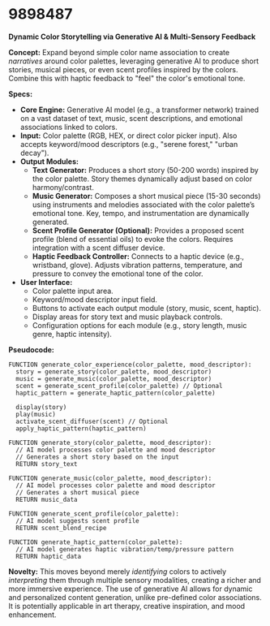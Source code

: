 # 9898487

**Dynamic Color Storytelling via Generative AI & Multi-Sensory Feedback**

**Concept:** Expand beyond simple color name association to create *narratives* around color palettes, leveraging generative AI to produce short stories, musical pieces, or even scent profiles inspired by the colors.  Combine this with haptic feedback to "feel" the color's emotional tone.

**Specs:**

*   **Core Engine:** Generative AI model (e.g., a transformer network) trained on a vast dataset of text, music, scent descriptions, and emotional associations linked to colors.
*   **Input:** Color palette (RGB, HEX, or direct color picker input).  Also accepts keyword/mood descriptors (e.g., "serene forest," "urban decay").
*   **Output Modules:**
    *   **Text Generator:**  Produces a short story (50-200 words) inspired by the color palette.  Story themes dynamically adjust based on color harmony/contrast.
    *   **Music Generator:**  Composes a short musical piece (15-30 seconds) using instruments and melodies associated with the color palette’s emotional tone.  Key, tempo, and instrumentation are dynamically generated.
    *   **Scent Profile Generator (Optional):**  Provides a proposed scent profile (blend of essential oils) to evoke the colors. Requires integration with a scent diffuser device.
    *   **Haptic Feedback Controller:**  Connects to a haptic device (e.g., wristband, glove).  Adjusts vibration patterns, temperature, and pressure to convey the emotional tone of the color.
*   **User Interface:**
    *   Color palette input area.
    *   Keyword/mood descriptor input field.
    *   Buttons to activate each output module (story, music, scent, haptic).
    *   Display areas for story text and music playback controls.
    *   Configuration options for each module (e.g., story length, music genre, haptic intensity).

**Pseudocode:**

```
FUNCTION generate_color_experience(color_palette, mood_descriptor):
  story = generate_story(color_palette, mood_descriptor)
  music = generate_music(color_palette, mood_descriptor)
  scent = generate_scent_profile(color_palette) // Optional
  haptic_pattern = generate_haptic_pattern(color_palette)

  display(story)
  play(music)
  activate_scent_diffuser(scent) // Optional
  apply_haptic_pattern(haptic_pattern)

FUNCTION generate_story(color_palette, mood_descriptor):
  // AI model processes color palette and mood descriptor
  // Generates a short story based on the input
  RETURN story_text

FUNCTION generate_music(color_palette, mood_descriptor):
  // AI model processes color palette and mood descriptor
  // Generates a short musical piece
  RETURN music_data

FUNCTION generate_scent_profile(color_palette):
  // AI model suggests scent profile
  RETURN scent_blend_recipe

FUNCTION generate_haptic_pattern(color_palette):
  // AI model generates haptic vibration/temp/pressure pattern
  RETURN haptic_data
```

**Novelty:** This moves beyond merely *identifying* colors to actively *interpreting* them through multiple sensory modalities, creating a richer and more immersive experience.  The use of generative AI allows for dynamic and personalized content generation, unlike pre-defined color associations. It is potentially applicable in art therapy, creative inspiration, and mood enhancement.